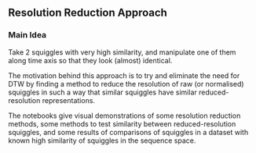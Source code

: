 ## Resolution Reduction Approach

### Main Idea
Take 2 squiggles with very high similarity, and manipulate one of them along time axis so that they look (almost) identical.

The motivation behind this approach is to try and eliminate the need for DTW by finding a method to reduce the resolution of raw (or normalised) squiggles in such a way that similar squiggles have similar reduced-resolution representations.

The notebooks give visual demonstrations of some resolution reduction methods, some methods to test similarity between reduced-resolution squiggles, and some results of comparisons of squiggles in a dataset with known high similarity of squiggles in the sequence space.
